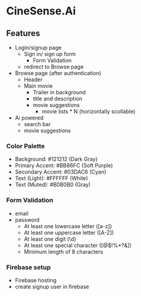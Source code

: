 # CineSense.Ai

## Features
- Login/signup page
  - Sign in/ sign up form
    - Form Validation
  - redirect to Browse page
- Browse page (after authentication)
  - Header
  - Main movie
    - Trailer in background
    - title and description
    - movie suggestions
      - movie lists * N (horizontally scollable)
- Ai powered
  - search bar
  - movie suggestions

### Color Palette
- Background: #121212 (Dark Gray)
- Primary Accent: #BB86FC (Soft Purple)
- Secondary Accent: #03DAC6 (Cyan)
- Text (Light): #FFFFFF (White)
- Text (Muted): #B0B0B0 (Gray)

### Form Validation
- email
- password
  - At least one lowercase letter ([a-z])
  - At least one uppercase letter ([A-Z])
  - At least one digit (\d)
  - At least one special character ([@$!%*?&])
  - Minimum length of 8 characters

### Firebase setup
- Firebase hosting
- create signup user in firebase